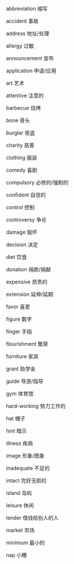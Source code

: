 abbreviation  缩写

accident      事故

address       地址/处理

allergy       过敏

announcement  宣布

application   申请/应用

art           艺术

attentive     注意的

barbecue      烧烤

bone          骨头

burglar       夜盗

charity       慈善

clothing      服装

comedy        喜剧

compulsory    必修的/强制的

confident     自信的

control       控制

controversy   争论

damage        毁坏

decision      决定

diet          饮食

donation      捐款/捐献

expensive     昂贵的

extension     延伸/延期

favor         喜爱

figure        数字

finger        手指

flourishment  繁荣

furniture     家具

grant         助学金

guide         导游/指导

gym           体育馆

hard-working  努力工作的

hat           帽子

hint          暗示

illness       疾病

image         形象/图象

inadequate    不足的

intact        完好无损的

island        岛屿

leisure       休闲

lender        借钱给别人的人

market        市场

minimum       最小的

nap           小睡

